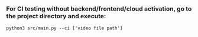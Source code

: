 ### For CI testing without backend/frontend/cloud activation, go to the project directory and execute:

`python3 src/main.py --ci ['video file path']`